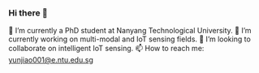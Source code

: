 ### Hi there 👋
🌱 I’m currently a PhD student at Nanyang Technological University.
🔭 I’m currently working on multi-modal and IoT sensing fields.
👯 I’m looking to collaborate on intelligent IoT sensing.
📫 How to reach me: yunjiao001@e.ntu.edu.sg
<!--
**pridy999/pridy999** is a ✨ _special_ ✨ repository because its `README.md` (this file) appears on your GitHub profile.

Here are some ideas to get you started:

- 🔭 I’m currently working on ...
- 🌱 I’m currently learning ...
- 👯 I’m looking to collaborate on ...
- 🤔 I’m looking for help with ...
- 💬 Ask me about ...
- 📫 How to reach me: ...
- 😄 Pronouns: ...
- ⚡ Fun fact: ...
-->
